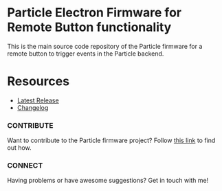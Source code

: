 # Particle Electron Firmware for Remote Button functionality

This is the main source code repository of the Particle firmware for a remote button to trigger events in the Particle backend.


# Resources

- [Latest Release](https://github.com/h4rdc0d3d/ParticleElectron_RemoteButton/releases)
- [Changelog](CHANGELOG.md)


### CONTRIBUTE

Want to contribute to the Particle firmware project? Follow [this link](CONTRIBUTING.md) to find out how.


### CONNECT

Having problems or have awesome suggestions? Get in touch with me!
